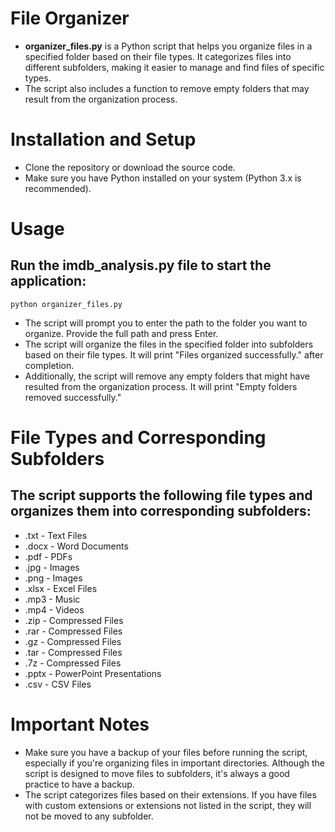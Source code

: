 # File Organizer
- **organizer_files.py** is a Python script that helps you organize files in a specified folder based on their file types. It categorizes files into different subfolders, making it easier to manage and find files of specific types. 
- The script also includes a function to remove empty folders that may result from the organization process.

# Installation and Setup
- Clone the repository or download the source code.
- Make sure you have Python installed on your system (Python 3.x is recommended).

# Usage
## Run the imdb_analysis.py file to start the application:
    python organizer_files.py

- The script will prompt you to enter the path to the folder you want to organize. Provide the full path and press Enter.
- The script will organize the files in the specified folder into subfolders based on their file types. It will print "Files organized successfully." after completion.
- Additionally, the script will remove any empty folders that might have resulted from the organization process. It will print "Empty folders removed successfully."
# File Types and Corresponding Subfolders
## The script supports the following file types and organizes them into corresponding subfolders:

- .txt - Text Files
- .docx - Word Documents
- .pdf - PDFs
- .jpg - Images
- .png - Images
- .xlsx - Excel Files
- .mp3 - Music
- .mp4 - Videos
- .zip - Compressed Files
- .rar - Compressed Files
- .gz - Compressed Files
- .tar - Compressed Files
- .7z - Compressed Files
- .pptx - PowerPoint Presentations
- .csv - CSV Files

# Important Notes
- Make sure you have a backup of your files before running the script, especially if you're organizing files in important directories. Although the script is designed to move files to subfolders, it's always a good practice to have a backup.
- The script categorizes files based on their extensions. If you have files with custom extensions or extensions not listed in the script, they will not be moved to any subfolder.
